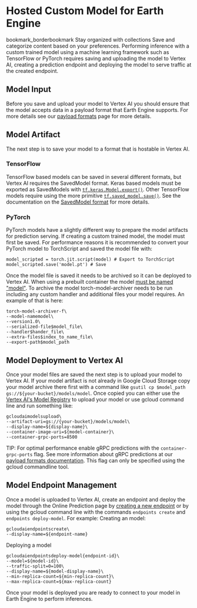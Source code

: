  
#  Hosted Custom Model for Earth Engine
bookmark_borderbookmark Stay organized with collections  Save and categorize content based on your preferences. 
Performing inference with a custom trained model using a machine learning framework such as TensorFlow or PyTorch requires saving and uploading the model to Vertex AI, creating a prediction endpoint and deploying the model to serve traffic at the created endpoint.
## Model Input
Before you save and upload your model to Vertex AI you should ensure that the model accepts data in a payload format that Earth Engine supports. For more details see our [payload formats](https://developers.google.com/earth-engine/guides/ee-vertex-payload-formats.md) page for more details.
## Model Artifact
The next step is to save your model to a format that is hostable in Vertex AI.
### TensorFlow
TensorFlow based models can be saved in several different formats, but Vertex AI requires the SavedModel format. Keras based models must be exported as SavedModels with [`tf.keras.Model.export()`](https://www.tensorflow.org/guide/keras/serialization_and_saving#simple_exporting_with_export). Other TensorFlow models require using the more primitive [`tf.saved_model.save()`](https://www.tensorflow.org/api_docs/python/tf/saved_model/save). See the documentation on the [SavedModel format](https://www.tensorflow.org/guide/saved_model) for more details.
### PyTorch
PyTorch models have a slightly different way to prepare the model artifacts for prediction serving. If creating a custom trained model, the model must first be saved. For performance reasons it is recommended to convert your PyTorch model to TorchScript and saved the model file with:
```
model_scripted = torch.jit.script(model) # Export to TorchScript
model_scripted.save('model.pt') # Save

```

Once the model file is saved it needs to be archived so it can be deployed to Vertex AI. When using a prebuilt container the model [must be named "model"](https://cloud.google.com/vertex-ai/docs/training/exporting-model-artifacts#pytorch). To archive the model torch-model-archiver needs to be run including any custom handler and additional files your model requires. An example of that is here:
```
torch-model-archiver-f\
--model-namemodel\
--version1.0\
--serialized-file$model_file\
--handler$hander_file\
--extra-files$index_to_name_file\
--export-path$model_path

```

## Model Deployment to Vertex AI
Once your model files are saved the next step is to upload your model to Vertex AI. If your model artifact is not already in Google Cloud Storage copy your model archive there first with a command like `gsutil cp $model_path gs://${your-bucket}/models/model`.
Once copied you can either use the [Vertex AI's Model Registry](https://console.cloud.google.com/vertex-ai/models) to upload your model or use gcloud command line and run something like:
```
gcloudaimodelsupload\
--artifact-uri=gs://{your-bucket}/models/model\
--display-name=${display-name}\
--container-image-uri=${model-container}\
--container-grpc-ports=8500

```

TIP: For optimal performance enable gRPC predictions with the `container-grpc-ports` flag. See more information about gRPC predictions at our [payload formats documentation](https://developers.google.com/earth-engine/guides/ee-vertex-payload-formats). This flag can only be specified using the gcloud commandline tool.
## Model Endpoint Management
Once a model is uploaded to Vertex AI, create an endpoint and deploy the model through the Online Prediction page by [creating a new endpoint](https://console.cloud.google.com/vertex-ai/online-prediction/endpoints) or by using the gcloud command line with the commands `endpoints create` and `endpoints deploy-model`. For example:
Creating an model:
```
gcloudaiendpointscreate\
--display-name=${endpoint-name}

```

Deploying a model
```
gcloudaiendpointsdeploy-model{endpoint-id}\
--model=${model-id}\
--traffic-split=0=100\
--display-name=${model-display-name}\
--min-replica-count=${min-replica-count}\
--max-replica-count=${max-replica-count}

```

Once your model is deployed you are ready to connect to your model in Earth Engine to perform inferences.
